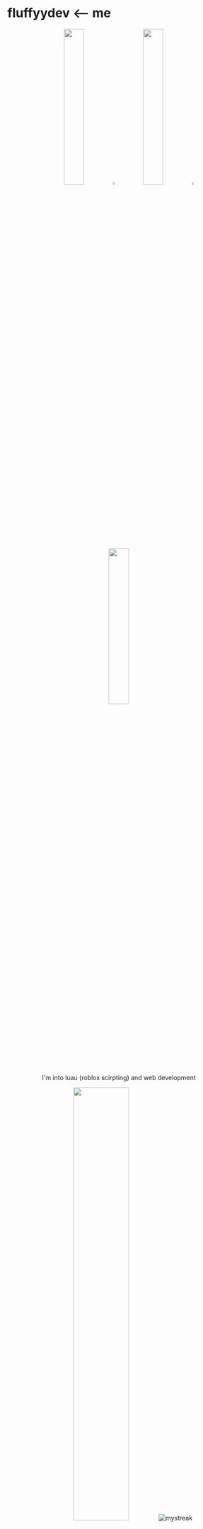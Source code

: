 # fluffyydev <-- me

<p align="center">
  <img src="https://media.tenor.com/svxdJ0BRAXAAAAAi/dog-eating-burger-dog.gif" width="30%" style="display:inline;">
  <img src="https://external-content.duckduckgo.com/iu/?u=https%3A%2F%2Fwww.pngmart.com%2Ffiles%2F22%2FWhite-Background-PNG-Photo.png&f=1&nofb=1&ipt=05c4649979f11404faafa9ae05f7ae11a61389b41fc8af47c313720101dc0896" width="4%" style="display:inline;">
  <img src="https://media.tenor.com/oxHO1101Wo8AAAAj/burger.gif" width="30%" style="display:inline;">
  <img src="https://external-content.duckduckgo.com/iu/?u=https%3A%2F%2Fwww.pngmart.com%2Ffiles%2F22%2FWhite-Background-PNG-Photo.png&f=1&nofb=1&ipt=05c4649979f11404faafa9ae05f7ae11a61389b41fc8af47c313720101dc0896" width="4%" style="display:inline;">
  <img src="https://media.tenor.com/Yn6UTkaEAgUAAAAj/dog-doge.gif" width="30%" style="display:inline;">
</p>

<p align="center">I'm into luau (roblox scirpting) and web development</p>

<p align="center">
    <a href="https://github.com/fluffyydev"><img width="50%" src="https://github-readme-stats.vercel.app/api/top-langs/?username=fluffyydev&theme=dark&hide=html,css,cmake&layout=compact&langs_count=5&bg_color=101010&hide_title=true"></a>
  
  <img src="https://github-readme-streak-stats.herokuapp.com/?user=fluffyydev&theme=tokyonight" alt="mystreak"/>
</p>

<p align="center">
    <!--- <img id="preview" src="https://komarev.com/ghpvc/?username=fluffyydev&color=brightgreen"> --->
</p>
